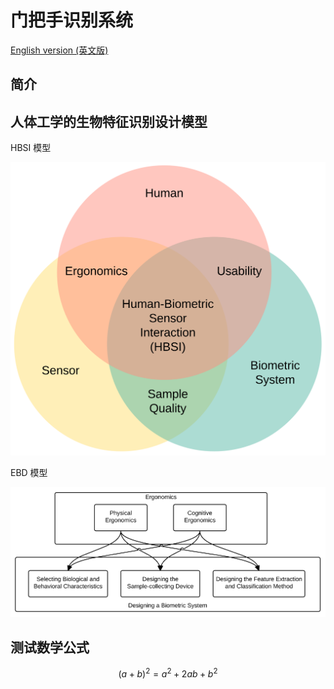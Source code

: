 门把手识别系统
======================

[English version (英文版)](/)

## 简介

## 人体工学的生物特征识别设计模型 ##

HBSI 模型

![HBSI model](/images/fig_hbsi.svg)

EBD 模型

![EBD model](/images/fig_newmodel.svg)

## 测试数学公式

$$ (a+b)^2 = a^2 + 2ab + b^2 $$

